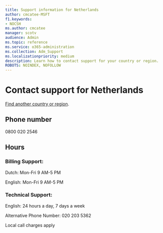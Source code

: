 ```yaml
---                                
title: Support information for Netherlands
author: cmcatee-MSFT
f1.keywords:
- NOCSH
ms.author: cmcatee
manager: scotv
audience: Admin
ms.topic: reference
ms.service: o365-administration
ms.collection: Adm_Support
ms.localizationpriority: medium
description: Learn how to contact support for your country or region.
ROBOTS: NOINDEX, NOFOLLOW
---
```


# Contact support for Netherlands

[Find another country or region](../get-help-support.md).

## Phone number
0800 020 2546

## Hours
### Billing Support:

Dutch: Mon-Fri 9 AM-5 PM

English: Mon-Fri 9 AM-5 PM

### Technical Support:

English: 24 hours a day, 7 days a week

Alternative Phone Number: 020 203 5362

Local call charges apply
